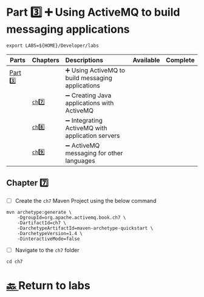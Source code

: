 # Part :three: :heavy_plus_sign: Using ActiveMQ to build messaging applications

```
export LABS=${HOME}/Developer/labs
```

| Parts                | Chapters                  | Descriptions                                                         | Available | Complete |
|----------------------|---------------------------|:---------------------------------------------------------------------|-----------|----------|
| [Part :three:](.)  |                             | :heavy_plus_sign: Using ActiveMQ to build messaging applications     |           |          |
|                      | [`ch`:seven: ](ch7)       | :heavy_minus_sign: Creating Java applications with ActiveMQ          |           |          |
|                      | [`ch`:eight: ](ch8)       | :heavy_minus_sign: Integrating ActiveMQ with application servers     |           |          |
|                      | [`ch`:nine: ](ch9)        | :heavy_minus_sign: ActiveMQ messaging for other languages            |           |          |

## Chapter :seven:

- [ ] Create the `ch7` Maven Project using the below command

```
mvn archetype:generate \
    -DgroupId=org.apache.activemq.book.ch7 \
    -DartifactId=ch7 \
    -DarchetypeArtifactId=maven-archetype-quickstart \
    -DarchetypeVersion=1.4 \
    -DinteractiveMode=false
```
- [ ] Navigate to the `ch7` folder

```
cd ch7
```

# [:back: ](../README.md) Return to labs
